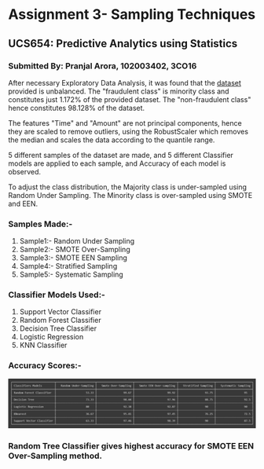# Assignment 3- Sampling Techniques
## UCS654: Predictive Analytics using Statistics

### Submitted By: Pranjal Arora, 102003402, 3CO16

After necessary Exploratory Data Analysis, it was found that the [dataset](https://github.com/AnjulaMehto/Sampling_Assignment/blob/main/Creditcard_data.csv) provided is unbalanced. The "fraudulent class" is minority class and constitutes just 1.172% of the provided dataset. The "non-fraudulent class" hence constitutes 98.128% of the dataset.

The features "Time" and "Amount" are not principal components, hence they are scaled to remove outliers, using the RobustScaler which removes the median and scales the data according to the quantile range.

5 different samples of the dataset are made, and 5 different Classifier models are applied to each sample, and Accuracy of each model is observed. 

To adjust the class distribution, the Majority class is under-sampled using Random Under Sampling. The Minority class is over-sampled using SMOTE and EEN. 

### Samples Made:-
1. Sample1:- Random Under Sampling
2. Sample2:- SMOTE Over-Sampling
3. Sample3:- SMOTE EEN Sampling
4. Sample4:- Stratified Sampling
5. Sample5:- Systematic Sampling

### Classifier Models Used:-
1. Support Vector Classifier
2. Random Forest Classifier
3. Decision Tree Classifier
4. Logistic Regression
5. KNN Classifier

### Accuracy Scores:-
![Accuracy Score](https://github.com/pranjal-arora/sampling-techniques/blob/master/Scores_Screenshot.png?raw=true)

### Random Tree Classifier gives highest accuracy for SMOTE EEN Over-Sampling method.

